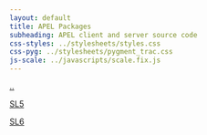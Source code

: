 ```yaml
---
layout: default
title: APEL Packages
subheading: APEL client and server source code
css-styles: ../stylesheets/styles.css
css-pyg: ../stylesheets/pygment_trac.css
js-scale: ../javascripts/scale.fix.js
---
```

[..](../)

[SL5](SL5)

[SL6](SL6)

